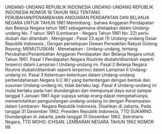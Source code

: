  UNDANG-UNDANG REPUBLIK INDONESIA UNDANG-UNDANG REPUBLIK INDONESIA NOMOR 18 TAHUN 1962 TENTANG PERUBAHAN/PENAMBAHAN ANGGARAN PENDAPATAN DAN BELANJA NEGARA UNTUK TAHUN 1961
Menimbang :
 bahwa Anggaran Pendapatan dan Belanja Negara tahun 1961 sebagaimana ditetapkan dalam Undang-undang No. 7 tahun 1961 (Lembaran - Negara Tahun 1961 No. 22) perlu diubah dan ditambah ;
Mengingat :
 Pasal 23 ayat (1) Undang-undang Dasar Republik Indonesia ; Dengan persetujuan Dewan Perwakilan Rakyat Gotong Royong;
MEMUTUSKAN :
 Menetapkan : Undang-undang, tentang Perubahan/Penambahan Anggaran Pendapatan dan Belanja Negara untuk Tahun 1961.
Pasal 1
Pendapatan Negara Routinte diubah/ditambah seperti terperici dalam Lampiran I Undang-undang ini.
Pasal 2
Belanja Negara Routine diubah/ditambah seperti terperinci dalam Lampiran II Undang-undang ini.
Pasal 3
Ketentuan-ketentuan dalam Undang-undang perbendaharaan Negara (I.C.W.) yang bertentangan dengan bentuk dan susunan Undang-undang ini, tidak berlaku lagi.
Pasal 4
Undang-undang ini mulai berlaku pada hari diundangkan dan mempunyai daya surut sampai tanggal 1 Januari 1961 Agar supaya setiap orang dapat mengetahuinya, memerintahkan pengundangan undang-undang ini dengan Penempatan dalam Lembaran- Negara Republik Indonesia. Disahkan di Jakarta, Pada tanggal 31 Desember 1962. Presiden Republik Indonesia, TTD SUKARNO. Diundangkan di Jakarta, pada tanggal 31 Desember 1962. Sekretaris Negara, TTD MOHD. ICHSAN. LEMBARAN NEGARA TAHUN 1962 NOMOR 98